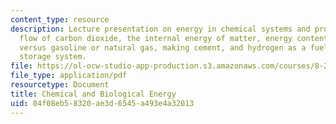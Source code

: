 ```yaml
---
content_type: resource
description: Lecture presentation on energy in chemical systems and processes, the
  flow of carbon dioxide, the internal energy of matter, energy content of ethanol
  versus gasoline or natural gas, making cement, and hydrogen as a fuel or an energy
  storage system.
file: https://ol-ocw-studio-app-production.s3.amazonaws.com/courses/8-21-the-physics-of-energy-fall-2009/04f08eb58320ae3d6545a493e4a32013_MIT8_21s09_lec07.pdf
file_type: application/pdf
resourcetype: Document
title: Chemical and Biological Energy
uid: 04f08eb5-8320-ae3d-6545-a493e4a32013
---
```

